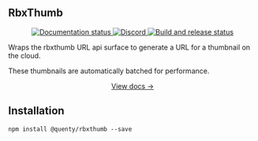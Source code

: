 ## RbxThumb
<div align="center">
  <a href="http://quenty.github.io/NevermoreEngine/">
    <img src="https://github.com/Quenty/NevermoreEngine/actions/workflows/docs.yml/badge.svg" alt="Documentation status" />
  </a>
  <a href="https://discord.gg/mhtGUS8">
    <img src="https://img.shields.io/discord/385151591524597761?color=5865F2&label=discord&logo=discord&logoColor=white" alt="Discord" />
  </a>
  <a href="https://github.com/Quenty/NevermoreEngine/actions">
    <img src="https://github.com/Quenty/NevermoreEngine/actions/workflows/build.yml/badge.svg" alt="Build and release status" />
  </a>
</div>

Wraps the rbxthumb URL api surface to generate a URL for a thumbnail on the cloud.

These thumbnails are automatically batched for performance.

<div align="center"><a href="https://quenty.github.io/NevermoreEngine/api/RbxThumbUtils">View docs →</a></div>

## Installation
```
npm install @quenty/rbxthumb --save
```
